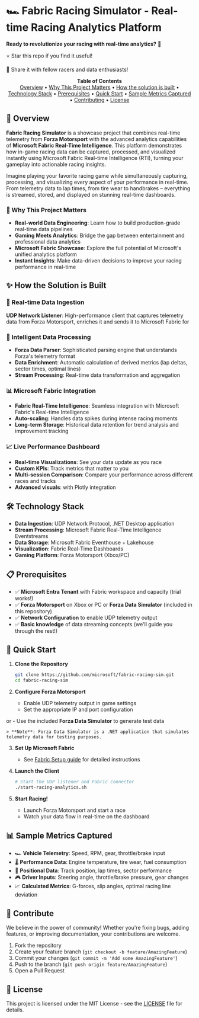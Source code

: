 # 🏎️ Fabric Racing Simulator - Real-time Racing Analytics Platform

**Ready to revolutionize your racing with real-time analytics?** 🏁

⭐ Star this repo if you find it useful!

🔄 Share it with fellow racers and data enthusiasts!

<p align="center">
  <b>Table of Contents</b><br>
  <a href="#-overview">Overview</a> •
  <a href="#-why-this-project-matters">Why This Project Matters</a> •
  <a href="#-how-the-solution-is-built">How the solution is built</a> •
  <a href="#-technology-stack">Technology Stack</a> •
  <a href="#-prerequisites">Prerequisites</a> •
  <a href="#-quick-start">Quick Start</a> •
  <a href="#-sample-metrics-captured">Sample Metrics Captured</a> •
  <a href="#-contributing">Contributing</a> •
  <a href="#-license">License</a>
</p>

## 🚀 Overview

**Fabric Racing Simulator** is a showcase project that combines real-time telemetry from **Forza Motorsport** with the advanced analytics capabilities of **Microsoft Fabric Real-Time Intelligence**. This platform demonstrates how in-game racing data can be captured, processed, and visualized instantly using Microsoft Fabric Real-time Intelligence (RTI), turning your gameplay into actionable racing insights.

Imagine playing your favorite racing game while simultaneously capturing, processing, and visualizing every aspect of your performance in real-time. From telemetry data to lap times, from tire wear to handbrakes – everything is streamed, stored, and displayed on stunning real-time dashboards.

### 🎯 Why This Project Matters

- **Real-world Data Engineering**: Learn how to build production-grade real-time data pipelines
- **Gaming Meets Analytics**: Bridge the gap between entertainment and professional data analytics
- **Microsoft Fabric Showcase**: Explore the full potential of Microsoft's unified analytics platform
- **Instant Insights**: Make data-driven decisions to improve your racing performance in real-time

## ✨ How the Solution is Built

### 📡 Real-time Data Ingestion

**UDP Network Listener**: High-performance client that captures telemetry data from Forza Motorsport, enriches it and sends it to Microsoft Fabric for

### 🔄 Intelligent Data Processing
- **Forza Data Parser**: Sophisticated parsing engine that understands Forza's telemetry format
- **Data Enrichment**: Automatic calculation of derived metrics (lap deltas, sector times, optimal lines)
- **Stream Processing**: Real-time data transformation and aggregation

### 📊 Microsoft Fabric Integration
- **Fabric Real-Time Intelligence**: Seamless integration with Microsoft Fabric's Real-time Intelligence
- **Auto-scaling**: Handles data spikes during intense racing moments
- **Long-term Storage**: Historical data retention for trend analysis and improvement tracking

### 📈 Live Performance Dashboard
- **Real-time Visualizations**: See your data update as you race
- **Custom KPIs**: Track metrics that matter to you
- **Multi-session Comparison**: Compare your performance across different races and tracks
- **Advanced visuals**: with Plotly integration

## 🛠️ Technology Stack

- **Data Ingestion**: UDP Network Protocol, .NET Desktop application
- **Stream Processing**: Microsoft Fabric Real-Time Intelligence Eventstreams
- **Data Storage**: Microsoft Fabric Eventhouse + Lakehouse
- **Visualization**: Fabric Real-Time Dashboards
- **Gaming Platform**: Forza Motorsport (Xbox/PC)

## 📋 Prerequisites

- ✅ **Microsoft Entra Tenant** with Fabric workspace and capacity (trial works!)
- ✅ **Forza Motorsport** on Xbox or PC or **Forza Data Simulator** (included in this repository)
- ✅ **Network Configuration** to enable UDP telemetry output
- ✅ **Basic knowledge** of data streaming concepts (we'll guide you through the rest!)

## 🚦 Quick Start

1. **Clone the Repository**
   ```bash
   git clone https://github.com/microsoft/fabric-racing-sim.git
   cd fabric-racing-sim
   ```

2. **Configure Forza Motorsport**
   - Enable UDP telemetry output in game settings 
   - Set the appropriate IP and port configuration

or 
    - Use the included **Forza Data Simulator** to generate test data
    
    > **Note**: Forza Data Simulator is a .NET application that simulates telemetry data for testing purposes.

3. **Set Up Microsoft Fabric**
   - See [Fabric Setup guide](docs/setup-fabric.md) for detailed instructions 

4. **Launch the Client**
   ```bash
   # Start the UDP listener and Fabric connector
   ./start-racing-analytics.sh
   ```

5. **Start Racing!**
   - Launch Forza Motorsport and start a race
   - Watch your data flow in real-time on the dashboard

## 📊 Sample Metrics Captured

- 🏎️ **Vehicle Telemetry**: Speed, RPM, gear, throttle/brake input
- 🌡️ **Performance Data**: Engine temperature, tire wear, fuel consumption
- 📍 **Positional Data**: Track position, lap times, sector performance
- 🎮 **Driver Inputs**: Steering angle, throttle/brake pressure, gear changes
- 📈 **Calculated Metrics**: G-forces, slip angles, optimal racing line deviation

## 🤝 Contribute

We believe in the power of community! Whether you're fixing bugs, adding features, or improving documentation, your contributions are welcome.

1. Fork the repository
2. Create your feature branch (`git checkout -b feature/AmazingFeature`)
3. Commit your changes (`git commit -m 'Add some AmazingFeature'`)
4. Push to the branch (`git push origin feature/AmazingFeature`)
5. Open a Pull Request

## 📝 License

This project is licensed under the MIT License - see the [LICENSE](LICENSE) file for details.
